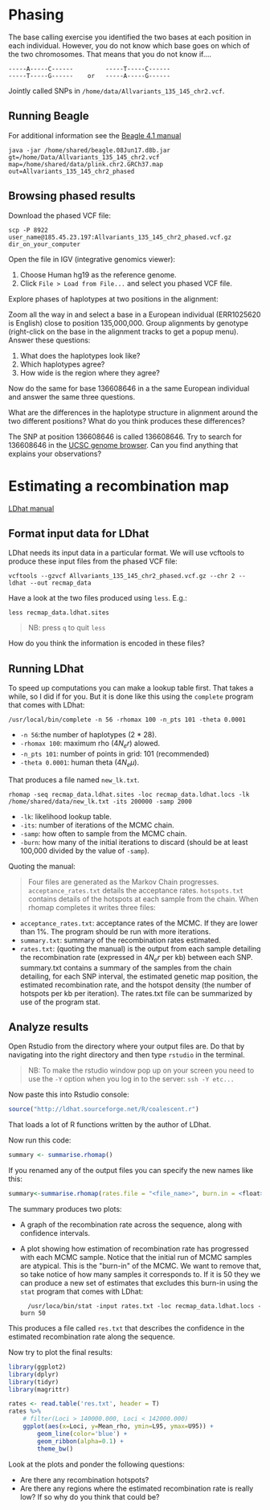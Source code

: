 # Phasing

The base calling exercise you identified the two bases at each position in each individual. However, you do not know which base goes on which of the two chromosomes. That means that you do not know if....

    -----A-----C------         -----T-----C------ 
    -----T-----G------    or   -----A-----G------


Jointly called SNPs in `/home/data/Allvariants_135_145_chr2.vcf`.


## Running Beagle

For additional information see the [Beagle 4.1 manual](https://faculty.washington.edu/browning/beagle/beagle_4.1_03Oct15.pdf)

    java -jar /home/shared/beagle.08Jun17.d8b.jar gt=/home/Data/Allvariants_135_145_chr2.vcf map=/home/shared/data/plink.chr2.GRCh37.map out=Allvariants_135_145_chr2_phased

## Browsing phased results

Download the phased VCF file:

    scp -P 8922 user_name@185.45.23.197:Allvariants_135_145_chr2_phased.vcf.gz dir_on_your_computer

Open the file in IGV (integrative genomics viewer): 
    
1. Choose Human hg19 as the reference genome.
2. Click `File > Load from File...` and select you phased VCF file.

Explore phases of haplotypes at two positions in the alignment:

Zoom all the way in and select a base in a European individual (ERR1025620 is English) close to position 135,000,000. Group alignments by genotype (right-click on the base in the alignment tracks to get a popup menu). Answer these questions:

1. What does the haplotypes look like?
2. Which haplotypes agree?
3. How wide is the region where they agree?

Now do the same for base 136608646 in a the same European individual and answer the same three questions.

What are the differences in the haplotype structure in alignment around the two different positions? What do you think produces these differences?

The SNP at position 136608646 is called 136608646. Try to search for 136608646 in the [UCSC genome browser](https://genome-euro.ucsc.edu/cgi-bin/hgGateway?redirect=manual&source=genome.ucsc.edu). Can you find anything that explains your observations?

# Estimating a recombination map

[LDhat  manual](https://github.com/auton1/LDhat/blob/master/manual.pdf)

## Format input data for LDhat

LDhat needs its input data in a particular format. We will use vcftools to produce these input files from the phased VCF file:

    vcftools --gzvcf Allvariants_135_145_chr2_phased.vcf.gz --chr 2 --ldhat --out recmap_data

Have a look at the two files produced using `less`. E.g.:

    less recmap_data.ldhat.sites 

> NB: press `q` to quit `less`

How do you think the information is encoded in these files?

## Running LDhat

To speed up computations you can make a lookup table first. That takes a while, so I did if for you. But it is done like this using the `complete` program that comes with LDhat:

    /usr/local/bin/complete -n 56 -rhomax 100 -n_pts 101 -theta 0.0001

- `-n 56`:the number of haplotypes (2 * 28).
- `-rhomax 100`: maximum rho ($4N_e r$) alowed.
- `-n_pts 101`: number of points in grid: 101 (recommended)
- `-theta 0.0001`: human theta ($4N_e \mu$).

That produces a file named `new_lk.txt`.

    rhomap -seq recmap_data.ldhat.sites -loc recmap_data.ldhat.locs -lk /home/shared/data/new_lk.txt -its 200000 -samp 2000 

- `-lk`: likelihood lookup table.
- `-its`: number of iterations of the MCMC chain.
- `-samp`: how often to sample from the MCMC chain.
- `-burn`: how many of the initial iterations to discard (should be at least 100,000 divided by the value of `-samp`).

Quoting the manual:

> Four files are generated as the Markov Chain progresses. `acceptance_rates.txt` details the acceptance rates. `hotspots.txt` contains details of the hotspots at each sample from the chain. 
When rhomap completes it writes three files:

- `acceptance_rates.txt`: acceptance rates of the MCMC. If they are lower than 1%. The program should be run with more iterations.
- `summary.txt`: summary of the recombination rates estimated.
- `rates.txt`: (quoting the manual) is the output from each sample detailing the recombination rate (expressed in $4N_e r$ per kb) between each SNP. summary.txt contains a summary of the samples from the chain detailing, for each SNP interval, the estimated genetic map position, the estimated recombination rate, and the hotspot density (the number of hotspots per kb per iteration). The rates.txt file can be summarized by use of the program stat.

## Analyze results

Open Rstudio from the directory where your output files are. Do that by navigating into the right directory and then type `rstudio` in the terminal.

> NB: To make the rstudio window pop up on your screen you need to use the `-Y` option when you log in to the server: `ssh -Y etc...`

Now paste this into Rstudio console:

```R
source("http://ldhat.sourceforge.net/R/coalescent.r")
```

That loads a lot of R functions written by the author of LDhat.

Now run this code:

```R
summary <- summarise.rhomap()
```

If you renamed any of the output files you can specify the new names like this:

```R
summary<-summarise.rhomap(rates.file = "<file_name>", burn.in = <float>, locs.file="<file_name>")
```

The summary produces two plots:

- A graph of the recombination rate across the sequence, along with confidence intervals.
- A plot showing how estimation of recombination rate has progressed with each MCMC sample. Notice that the initial run of MCMC samples are atypical. This is the "burn-in" of the MCMC. We want to remove that, so take notice of how many samples it corresponds to. If it is 50 they we can produce a new set of estimates that excludes this burn-in using the `stat` program that comes with LDhat:

		/usr/loca/bin/stat -input rates.txt -loc recmap_data.ldhat.locs -burn 50

This produces a file called `res.txt` that describes the confidence in the estimated recombination rate along the sequence.

Now try to plot the final results:

```R
library(ggplot2)
library(dplyr)
library(tidyr)
library(magrittr)

rates <- read.table('res.txt', header = T)
rates %>%
    # filter(Loci > 140000.000, Loci < 142000.000)
    ggplot(aes(x=Loci, y=Mean_rho, ymin=L95, ymax=U95)) +  
        geom_line(color='blue') +
        geom_ribbon(alpha=0.1) +
        theme_bw()
```

Look at the plots and ponder the following questions:

- Are there any recombination hotspots?
- Are there any regions where the estimated recombination rate is really low? If so why do you think that could be?


